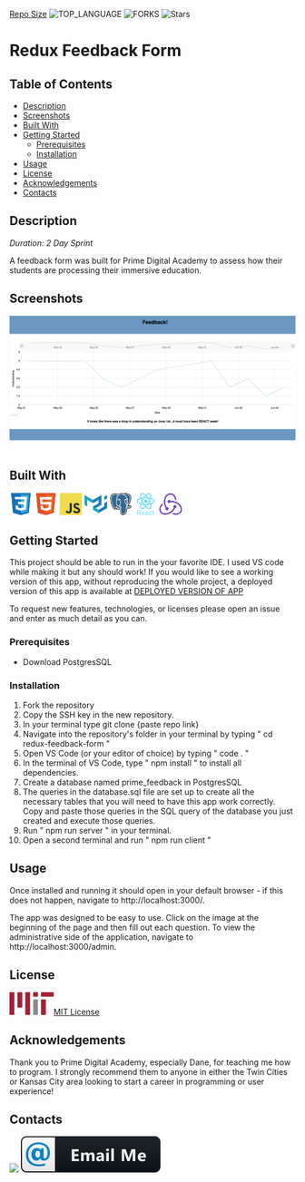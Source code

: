[Repo Size](https://img.shields.io/github/languages/code-size/mmettille/redux-feedback-form.svg?style=for-the-badge) ![TOP_LANGUAGE](https://img.shields.io/github/languages/top/mmettille/redux-feedback-form.svg?style=for-the-badge) ![FORKS](https://img.shields.io/github/forks/mmettille/redux-feedback-form.svg?style=for-the-badge&social) ![Stars](https://img.shields.io/github/stars/mmettille/redux-feedback-form.svg?style=for-the-badge)
    
# Redux Feedback Form

## Table of Contents

- [Description](#description)
- [Screenshots](#screenshots)
- [Built With](#built-with)
- [Getting Started](#getting-started)
  - [Prerequisites](#prerequisites)
  - [Installation](#installation)
- [Usage](#usage)
- [License](#license)
- [Acknowledgements](#acknowledgements)
- [Contacts](#contacts)

## Description

_Duration: 2 Day Sprint_

A feedback form was built for Prime Digital Academy to assess how their students are processing their immersive education.

## Screenshots

<img src="./understanding-graph.png" />

## Built With

<a href="https://www.w3schools.com/w3css/defaulT.asp"><img src="https://raw.githubusercontent.com/devicons/devicon/master/icons/css3/css3-original.svg" height="40px" width="40px" /></a>
<a href="https://www.w3schools.com/html/"><img src="https://raw.githubusercontent.com/devicons/devicon/master/icons/html5/html5-original.svg" height="40px" width="40px" /></a>
<a href="https://www.w3schools.com/js/default.asp"><img src="https://raw.githubusercontent.com/devicons/devicon/master/icons/javascript/javascript-original.svg" height="40px" width="40px" /></a>
<a href="https://material-ui.com/"><img src="https://raw.githubusercontent.com/devicons/devicon/master/icons/materialui/materialui-original.svg" height="40px" width="40px" /></a>
<a href="https://www.postgresql.org/"><img src="https://raw.githubusercontent.com/devicons/devicon/master/icons/postgresql/postgresql-original.svg" height="40px" width="40px" /></a>
<a href="https://reactjs.org/"><img src="https://raw.githubusercontent.com/devicons/devicon/master/icons/react/react-original-wordmark.svg" height="40px" width="40px" /></a>
<a href="https://redux.js.org/"><img src="https://raw.githubusercontent.com/devicons/devicon/master/icons/redux/redux-original.svg" height="40px" width="40px" /></a>

## Getting Started

This project should be able to run in the your favorite IDE. I used VS code while making it but any should work! If you would like to see a working version of this app, without reproducing the whole project, a deployed version of this app is available at [DEPLOYED VERSION OF APP](https://mmettille-feedback-form.herokuapp.com/#/)

To request new features, technologies, or licenses please open an issue and enter as much detail as you can.

### Prerequisites

- Download PostgresSQL

### Installation

1. Fork the repository
2. Copy the SSH key in the new repository.
3. In your terminal type git clone {paste repo link}
4. Navigate into the repository's folder in your terminal by typing " cd redux-feedback-form "
5. Open VS Code (or your editor of choice) by typing " code . "
6. In the terminal of VS Code, type " npm install " to install all dependencies.
7. Create a database named prime_feedback in PostgresSQL
8. The queries in the database.sql file are set up to create all the necessary tables that you will need to have this app work correctly. Copy and paste those queries in the SQL query of the database you just created and execute those queries.
9. Run " npm run server " in your terminal.
10. Open a second terminal and run " npm run client "

## Usage

Once installed and running it should open in your default browser - if this does not happen, navigate to http://localhost:3000/.

The app was designed to be easy to use. Click on the image at the beginning of the page and then fill out each question.
To view the administrative side of the application, navigate to http://localhost:3000/admin.


## License

<a href="https://choosealicense.com/licenses/mit/"><img src="https://raw.githubusercontent.com/johnturner4004/readme-generator/master/src/components/assets/images/mit.svg" height=40 />MIT License</a>
## Acknowledgements

Thank you to Prime Digital Academy, especially Dane, for teaching me how to program. I strongly recommend them to anyone in either the Twin Cities or Kansas City area looking to start a career in programming or user experience!

## Contacts

<a href="https://www.linkedin.com/in/https://www.linkedin.com/in/mary-mettille-9220601a1/"><img src="https://img.shields.io/badge/LinkedIn-0077B5?style=for-the-badge&logo=linkedin&logoColor=white" /></a>  <a href="mailto:mary.mettille.brist@gmail.com"><img src=https://raw.githubusercontent.com/johnturner4004/readme-generator/master/src/components/assets/images/email_me_button_icon_151852.svg /></a>
